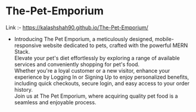 # The-Pet-Emporium 
Link :- https://kalashshah90.github.io/The-Pet-Emporium/

* Introducing The Pet Emporium, a meticulously designed, mobile-responsive website dedicated to pets, crafted with the powerful MERN Stack.  
Elevate your pet's diet effortlessly by exploring a range of available services and conveniently shopping for pet's food.   
Whether you're a loyal customer or a new visitor, enhance your experience by Logging In or Signing Up to enjoy personalized benefits, including quick checkouts, secure login, and easy access to your order history.  
Join us at The Pet Emporium, where acquiring quality pet food is a seamless and enjoyable process. 
